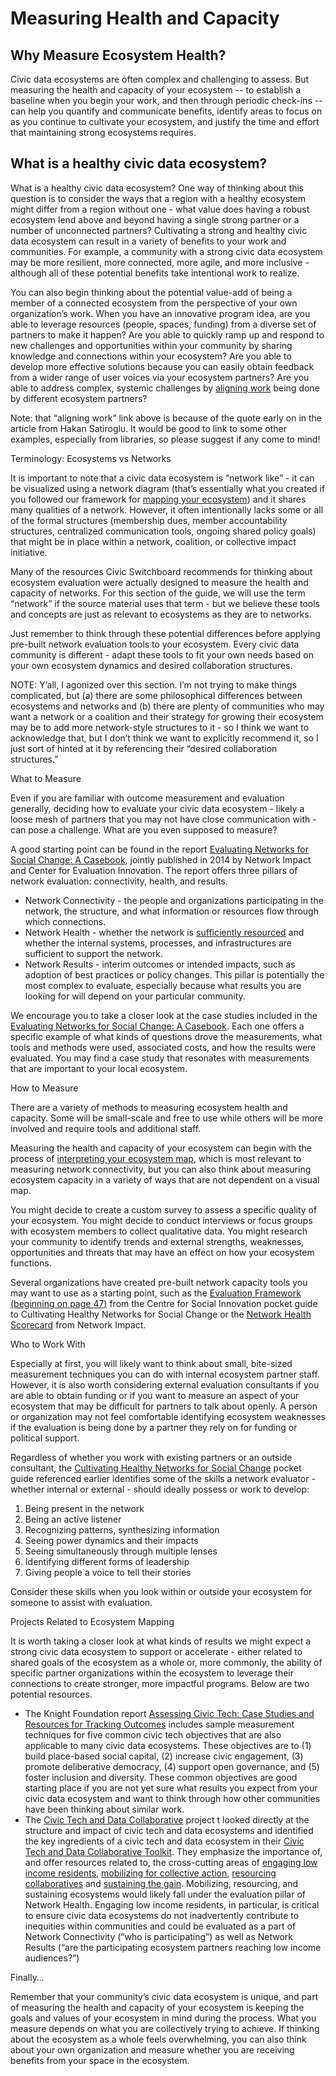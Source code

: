 # Measuring Health and Capacity

## **Why Measure Ecosystem Health?**

Civic data ecosystems are often complex and challenging to assess. But measuring the health and capacity of your ecosystem -- to establish a baseline when you begin your work, and then through periodic check-ins -- can help you quantify and communicate benefits, identify areas to focus on as you continue to cultivate your ecosystem, and justify the time and effort that maintaining strong ecosystems requires.

## What is a healthy civic data ecosystem?

What is a healthy civic data ecosystem? One way of thinking about this question is to consider the ways that a region with a healthy ecosystem might differ from a region without one - what value does having a robust ecosystem lend above and beyond having a single strong partner or a number of unconnected partners? Cultivating a strong and healthy civic data ecosystem can result in a variety of benefits to your work and communities. For example, a community with a strong civic data ecosystem may be more resilient, more connected, more agile, and more inclusive - although all of these potential benefits take intentional work to realize.  


You can also begin thinking about the potential value-add of being a member of a connected ecosystem from the perspective of your own organization’s work. When you have an innovative program idea, are you able to leverage resources \(people, spaces, funding\) from a diverse set of partners to make it happen? Are you able to quickly ramp up and respond to new challenges and opportunities within your community by sharing knowledge and connections within your ecosystem? Are you able to develop more effective solutions because you can easily obtain feedback from a wider range of user voices via your ecosystem partners? Are you able to address complex, systemic challenges by [aligning work](https://www.fastcompany.com/3047313/5-steps-to-cultivating-a-civic-startup-ecosystem-according-to-civic-entrepreneurs) being done by different ecosystem partners?  


Note: that “aligning work” link above is because of the quote early on in the article from Hakan Satiroglu. It would be good to link to some other examples, especially from libraries, so please suggest if any come to mind!  
  
  


Terminology: Ecosystems vs Networks  


It is important to note that a civic data ecosystem is “network like” - it can be visualized using a network diagram \(that’s essentially what you created if you followed our framework for [mapping your ecosystem](https://civic-switchboard.gitbook.io/guide/understanding/mapping-your-ecosystem#mapping-your-ecosystem)\) and it shares many qualities of a network. However, it often intentionally lacks some or all of the formal structures \(membership dues, member accountability structures, centralized communication tools, ongoing shared policy goals\) that might be in place within a network, coalition, or collective impact initiative.  


Many of the resources Civic Switchboard recommends for thinking about ecosystem evaluation were actually designed to measure the health and capacity of networks. For this section of the guide, we will use the term “network” if the source material uses that term - but we believe these tools and concepts are just as relevant to ecosystems as they are to networks.  


Just remember to think through these potential differences before applying pre-built network evaluation tools to your ecosystem. Every civic data community is different - adapt these tools to fit your own needs based on your own ecosystem dynamics and desired collaboration structures.  
  
  


NOTE: Y’all, I agonized over this section. I’m not trying to make things complicated, but \(a\) there are some philosophical differences between ecosystems and networks and \(b\) there are plenty of communities who may want a network or a coalition and their strategy for growing their ecosystem may be to add more network-style structures to it - so I think we want to acknowledge that, but I don’t think we want to explicitly recommend it, so I just sort of hinted at it by referencing their “desired collaboration structures.”  


What to Measure  


Even if you are familiar with outcome measurement and evaluation generally, deciding how to evaluate your civic data ecosystem - likely a loose mesh of partners that you may not have close communication with - can pose a challenge. What are you even supposed to measure?  


A good starting point can be found in the report [Evaluating Networks for Social Change: A Casebook](http://www.networkimpact.org/wp-content/uploads/2014/10/NetworkEvalGuidePt2_Casebook_Rev.pdf), jointly published in 2014 by Network Impact and Center for Evaluation Innovation. The report offers three pillars of network evaluation: connectivity, health, and results.  


* Network Connectivity - the people and organizations participating in the network, the structure, and what information or resources flow through which connections.
* Network Health - whether the network is [sufficiently resourced](https://www.omidyar.com/news/new-york-citys-civic-hall-grow-civic-tech-ecosystem-4-million-new-funding) and whether the internal systems, processes, and infrastructures are sufficient to support the network.
* Network Results - interim outcomes or intended impacts, such as adoption of best practices or policy changes. This pillar is potentially the most complex to evaluate, especially because what results you are looking for will depend on your particular community.

We encourage you to take a closer look at the case studies included in the [Evaluating Networks for Social Change: A Casebook](http://www.networkimpact.org/wp-content/uploads/2014/10/NetworkEvalGuidePt2_Casebook_Rev.pdf). Each one offers a specific example of what kinds of questions drove the measurements, what tools and methods were used, associated costs, and how the results were evaluated. You may find a case study that resonates with measurements that are important to your local ecosystem.  


How to Measure  


There are a variety of methods to measuring ecosystem health and capacity.  Some will be small-scale and free to use while others will be more involved and require tools and additional staff.  


Measuring the health and capacity of your ecosystem can begin with the process of [interpreting your ecosystem map](https://civic-switchboard.gitbook.io/guide/understanding/mapping-your-ecosystem#interpreting-the-mapping), which is most relevant to measuring network connectivity, but you can also think about measuring ecosystem capacity in a variety of ways that are not dependent on a visual map.  


You might decide to create a custom survey to assess a specific quality of your ecosystem. You might decide to conduct interviews or focus groups with ecosystem members to collect qualitative data. You might research your community to identify trends and external strengths, weaknesses, opportunities and threats that may have an effect on how your ecosystem functions.  


Several organizations have created pre-built network capacity tools you may want to use as a starting point, such as the [Evaluation Framework \(beginning on page 47\)](http://socialinnovation.ca/sites/socialinnovation.ca/files/NetworkEvaluation_Pocket_english.pdf) from the Centre for Social Innovation pocket guide to Cultivating Healthy Networks for Social Change or the [Network Health Scorecard](http://networkimpact.org/downloads/NH_Scorecard.pdf) from Network Impact.  


Who to Work With  


Especially at first, you will likely want to think about small, bite-sized measurement techniques you can do with internal ecosystem partner staff. However, it is also worth considering external evaluation consultants if you are able to obtain funding or if you want to measure an aspect of your ecosystem that may be difficult for partners to talk about openly. A person or organization may not feel comfortable identifying ecosystem weaknesses if the evaluation is being done by a partner they rely on for funding or political support.  


Regardless of whether you work with existing partners or an outside consultant, the [Cultivating Healthy Networks for Social Change](http://socialinnovation.ca/sites/socialinnovation.ca/files/NetworkEvaluation_Pocket_english.pdf) pocket guide referenced earlier identifies some of the skills a network evaluator - whether internal or external - should ideally possess or work to develop:  


1. Being present in the network
2. Being an active listener
3. Recognizing patterns, synthesizing information
4. Seeing power dynamics and their impacts
5. Seeing simultaneously through multiple lenses
6. Identifying different forms of leadership
7. Giving people a voice to tell their stories

Consider these skills when you look within or outside your ecosystem for someone to assist with evaluation.  


Projects Related to Ecosystem Mapping  


It is worth taking a closer look at what kinds of results we might expect a strong civic data ecosystem to support or accelerate - either related to shared goals of the ecosystem as a whole or, more commonly, the ability of specific partner organizations within the ecosystem to leverage their connections to create stronger, more impactful programs. Below are two potential resources.  


* The Knight Foundation report [Assessing Civic Tech: Case Studies and Resources for Tracking Outcomes](https://knightfoundation.org/media/uploads/publication_pdfs/NI_Knight_CivicTechAssessment_Mar2015.pdf) includes sample measurement techniques for five common civic tech objectives that are also applicable to many civic data ecosystems. These objectives are to \(1\) build place-based social capital, \(2\) increase civic engagement, \(3\) promote deliberative democracy, \(4\) support open governance, and \(5\) foster inclusion and diversity. These common objectives are good starting place if you are not yet sure what results you expect from your civic data ecosystem and want to think through how other communities have been thinking about similar work.
* The [Civic Tech and Data Collaborative](https://www.livingcities.org/work/civic-tech-and-data-collaborative/about) project t looked directly at the structure and impact of civic tech and data ecosystems and identified the key ingredients of a civic tech and data ecosystem in their [Civic Tech and Data Collaborative Toolkit](https://medium.com/civic-tech-data-collaborative/toolkit/home). They emphasize the importance of, and offer resources related to, the cross-cutting areas of [engaging low income residents](https://medium.com/civic-tech-data-collaborative/the-ctdc-toolkit-engaging-low-income-residents-96caa7b7fcc8), [mobilizing for collective action](https://medium.com/civic-tech-data-collaborative/the-ctdc-toolkit-mobilizing-for-collective-action-e9c4b6eb31c3), [resourcing collaboratives](https://medium.com/civic-tech-data-collaborative/the-ctdc-toolkit-resourcing-collaboratives-30f49501cfb9) and [sustaining the gain](https://medium.com/civic-tech-data-collaborative/the-ctdc-toolkit-sustaining-the-gain-632c813d16fe).  Mobilizing, resourcing, and sustaining ecosystems would likely fall under the evaluation pillar of Network Health. Engaging low income residents, in particular, is critical to ensure civic data ecosystems do not inadvertently contribute to inequities within communities and could be evaluated as a part of Network Connectivity \(“who is participating”\) as well as Network Results \(“are the participating ecosystem partners reaching low income audiences?”\)

Finally…  


Remember that your community’s civic data ecosystem is unique, and part of measuring the health and capacity of your ecosystem is keeping the goals and values of your ecosystem in mind during the process. What you measure depends on what you are collectively trying to achieve. If thinking about the ecosystem as a whole feels overwhelming, you can also think about your own organization and measure whether you are receiving benefits from your space in the ecosystem.  


